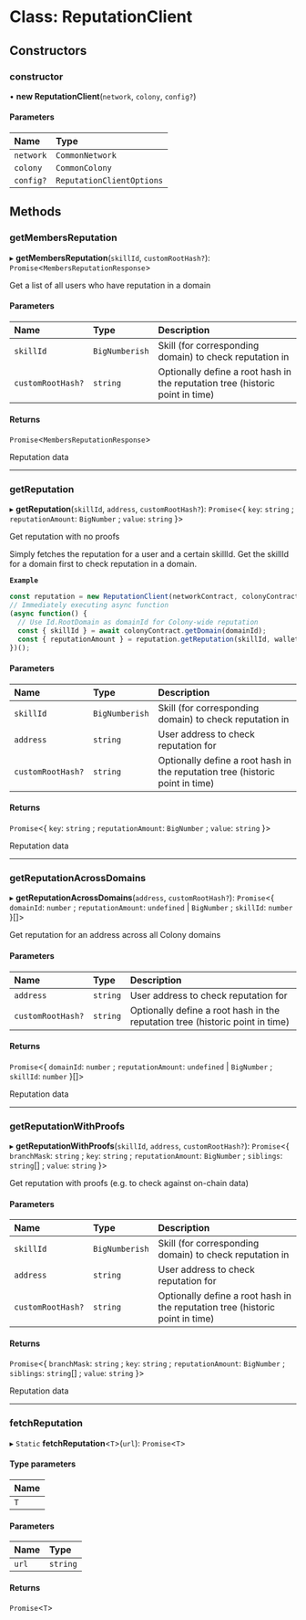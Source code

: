 # Class: ReputationClient

## Constructors

### constructor

• **new ReputationClient**(`network`, `colony`, `config?`)

#### Parameters

| Name | Type |
| :------ | :------ |
| `network` | `CommonNetwork` |
| `colony` | `CommonColony` |
| `config?` | `ReputationClientOptions` |

## Methods

### getMembersReputation

▸ **getMembersReputation**(`skillId`, `customRootHash?`): `Promise`<`MembersReputationResponse`\>

Get a list of all users who have reputation in a domain

#### Parameters

| Name | Type | Description |
| :------ | :------ | :------ |
| `skillId` | `BigNumberish` | Skill (for corresponding domain) to check reputation in |
| `customRootHash?` | `string` | Optionally define a root hash in the reputation tree (historic point in time) |

#### Returns

`Promise`<`MembersReputationResponse`\>

Reputation data

___

### getReputation

▸ **getReputation**(`skillId`, `address`, `customRootHash?`): `Promise`<{ `key`: `string` ; `reputationAmount`: `BigNumber` ; `value`: `string`  }\>

Get reputation with no proofs

Simply fetches the reputation for a user and a certain skillId.
Get the skillId for a domain first to check reputation in a domain.

**`Example`**

```typescript
const reputation = new ReputationClient(networkContract, colonyContract);
// Immediately executing async function
(async function() {
  // Use Id.RootDomain as domainId for Colony-wide reputation
  const { skillId } = await colonyContract.getDomain(domainId);
  const { reputationAmount } = reputation.getReputation(skillId, walletAddress);
})();
```

#### Parameters

| Name | Type | Description |
| :------ | :------ | :------ |
| `skillId` | `BigNumberish` | Skill (for corresponding domain) to check reputation in |
| `address` | `string` | User address to check reputation for |
| `customRootHash?` | `string` | Optionally define a root hash in the reputation tree (historic point in time) |

#### Returns

`Promise`<{ `key`: `string` ; `reputationAmount`: `BigNumber` ; `value`: `string`  }\>

Reputation data

___

### getReputationAcrossDomains

▸ **getReputationAcrossDomains**(`address`, `customRootHash?`): `Promise`<{ `domainId`: `number` ; `reputationAmount`: `undefined` \| `BigNumber` ; `skillId`: `number`  }[]\>

Get reputation for an address across all Colony domains

#### Parameters

| Name | Type | Description |
| :------ | :------ | :------ |
| `address` | `string` | User address to check reputation for |
| `customRootHash?` | `string` | Optionally define a root hash in the reputation tree (historic point in time) |

#### Returns

`Promise`<{ `domainId`: `number` ; `reputationAmount`: `undefined` \| `BigNumber` ; `skillId`: `number`  }[]\>

Reputation data

___

### getReputationWithProofs

▸ **getReputationWithProofs**(`skillId`, `address`, `customRootHash?`): `Promise`<{ `branchMask`: `string` ; `key`: `string` ; `reputationAmount`: `BigNumber` ; `siblings`: `string`[] ; `value`: `string`  }\>

Get reputation with proofs (e.g. to check against on-chain data)

#### Parameters

| Name | Type | Description |
| :------ | :------ | :------ |
| `skillId` | `BigNumberish` | Skill (for corresponding domain) to check reputation in |
| `address` | `string` | User address to check reputation for |
| `customRootHash?` | `string` | Optionally define a root hash in the reputation tree (historic point in time) |

#### Returns

`Promise`<{ `branchMask`: `string` ; `key`: `string` ; `reputationAmount`: `BigNumber` ; `siblings`: `string`[] ; `value`: `string`  }\>

Reputation data

___

### fetchReputation

▸ `Static` **fetchReputation**<`T`\>(`url`): `Promise`<`T`\>

#### Type parameters

| Name |
| :------ |
| `T` |

#### Parameters

| Name | Type |
| :------ | :------ |
| `url` | `string` |

#### Returns

`Promise`<`T`\>
